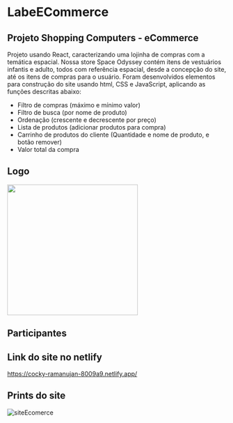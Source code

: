 # LabeECommerce

## Projeto Shopping Computers - eCommerce

Projeto usando React, caracterizando uma lojinha de compras com a temática espacial. Nossa store Space Odyssey contém itens de vestuários infantis e adulto, todos com referência espacial, desde a concepção do site, até os itens de compras para o usuário. 
Foram desenvolvidos elementos para construção do site usando html, CSS e JavaScript, aplicando as funções descritas abaixo:

* Filtro de compras (máximo e mínimo valor)
* Filtro de busca (por nome de produto)
* Ordenação (crescente e decrescente por preço)
* Lista de produtos (adicionar produtos para compra)
* Carrinho de produtos do cliente (Quantidade e nome de produto, e botão remover)
* Valor total da compra

## Logo
<img width="300" src="https://recursos.hippieartesanatos.com/i/sd/conex.png"/>


## Participantes


## Link do site no netlify

https://cocky-ramanujan-8009a9.netlify.app/

## Prints do site

![siteEcomerce](https://user-images.githubusercontent.com/72119120/153770425-17729de2-e7de-42e0-bf64-326759fba812.PNG)



